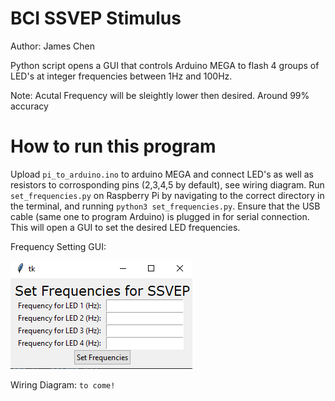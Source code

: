 # BCI SSVEP Stimulus
Author: James Chen

Python script opens a GUI that controls Arduino MEGA to flash 4 groups of LED's at integer frequencies between 1Hz and 100Hz.

Note: Acutal Frequency will be sleightly lower then desired. Around 99% accuracy

# How to run this program
Upload `pi_to_arduino.ino` to arduino MEGA and connect LED's as well as resistors to corrosponding pins (2,3,4,5 by default), see wiring diagram. Run `set_frequencies.py` on Raspberry Pi by navigating to the correct directory in the terminal, and running `python3 set_frequencies.py`. Ensure that the USB cable (same one to program Arduino) is plugged in for serial connection. This will open a GUI to set the desired LED frequencies.

Frequency Setting GUI:

![Screenshot of example GUI](gui_screenshot.png)

Wiring Diagram:
`to come!`